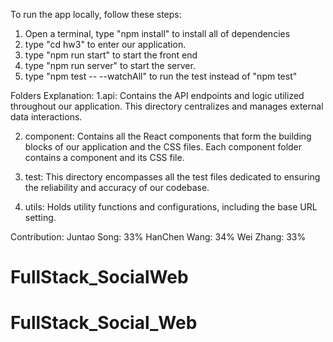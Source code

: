 To run the app locally, follow these steps:
  1. Open a terminal, type "npm install" to install all of dependencies
  2. type "cd hw3" to enter our application.
  3. type "npm run start" to start the front end
  4. type "npm run server" to start the server. 
  5. type "npm test -- --watchAll" to run the test instead of "npm test"

Folders Explanation: 
  1.api: Contains the API endpoints and logic utilized throughout our application. 
       This directory centralizes and manages external data interactions.

  2. component: Contains all the React components that form the building blocks of our application and the CSS files. 
       Each component folder contains a  component and its CSS file.

  3. test: This directory encompasses all the test files dedicated to ensuring the reliability and accuracy of our codebase. 

  4. utils: Holds utility functions and configurations, including the base URL setting. 

Contribution: 
    Juntao Song: 33%
    HanChen Wang: 34%
    Wei Zhang: 33%



# FullStack_SocialWeb
# FullStack_Social_Web

